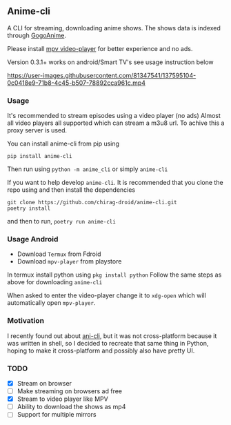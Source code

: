 ## Anime-cli

A CLI for streaming, downloading anime shows.
The shows data is indexed through [GogoAnime](https://gogoanime.pe).

Please install [mpv video-player](https://mpv.io/installation/) for better experience and no ads.

Version 0.3.1+ works on android/Smart TV's see usage instruction below

https://user-images.githubusercontent.com/81347541/137595104-0c0418e9-71b8-4c45-b507-78892cca961c.mp4

### Usage
It's recommended to stream episodes using a video player (no ads)
Almost all video players all supported which can stream a m3u8 url. To achive this a proxy server is used.

You can install anime-cli from pip using
```
pip install anime-cli
```
Then run using `python -m anime_cli` or simply `anime-cli`

If you want to help develop `anime-cli`. It is recommended that you clone the repo using and then install the dependencies
```
git clone https://github.com/chirag-droid/anime-cli.git
poetry install
```
and then to run, `poetry run anime-cli`

### Usage Android
- Download `Termux` from Fdroid
- Download `mpv-player` from playstore

In termux install python using `pkg install python`
Follow the same steps as above for downloading `anime-cli`

When asked to enter the video-player change it to `xdg-open` which will automatically open `mpv-player`.

### Motivation

I recently found out about [ani-cli](https://github.com/pystardust/ani-cli), but it was not cross-platform because it was written in shell, so I decided to recreate that same thing in Python, hoping to make it cross-platform and possibly also have pretty UI.

### TODO
- [x] Stream on browser
- [ ] Make streaming on browsers ad free
- [x] Stream to video player like MPV
- [ ] Ability to download the shows as mp4
- [ ] Support for multiple mirrors
